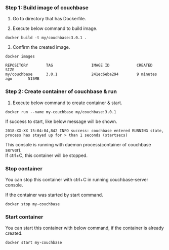 ### Step 1: Build image of couchbase
1. Go to directory that has Dockerfile.

2. Execute below command to build image.
```
docker build -t my/couchbase:3.0.1 .
```
3. Confirm the created image.
```
docker images
```
```
REPOSITORY        TAG                 IMAGE ID            CREATED             SIZE
my/couchbase      3.0.1               241ec6eba294        9 minutes ago       515MB
```

### Step 2: Create container of couchbase & run
1. Execute below command to create container & start.
```
docker run --name my-couchbase my/couchbase:3.0.1
```
If success to start, like below message will be shown.
```
2018-XX-XX 15:04:04,842 INFO success: couchbase entered RUNNING state, process has stayed up for > than 1 seconds (startsecs)
```
This console is running with daemon process(container of couchbase server).  
If ctrl+C, this container will be stopped.


### Stop container
You can stop this container with ctrl+C in running couchbase-server console.

If the container was started by start command.
```
docker stop my-couchbase
```

### Start container
You can start this container with below command, if the container is already created.
```
docker start my-couchbase
```
